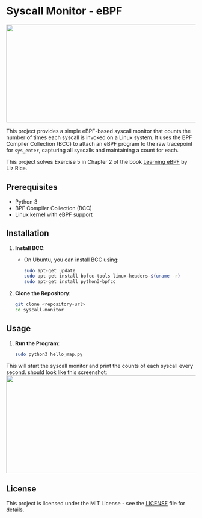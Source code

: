 # Syscall Monitor - eBPF
<img src="https://github.com/annapinchuk/ebpf/images/bee.png" width="1000" height="260" />

This project provides a simple eBPF-based syscall monitor that counts the number of times each syscall is invoked on a Linux system. It uses the BPF Compiler Collection (BCC) to attach an eBPF program to the raw tracepoint for `sys_enter`, capturing all syscalls and maintaining a count for each.

This project solves Exercise 5 in Chapter 2 of the book [Learning eBPF](https://github.com/lizrice/learning-ebpf) by Liz Rice.

## Prerequisites

- Python 3
- BPF Compiler Collection (BCC)
- Linux kernel with eBPF support

## Installation

1. **Install BCC**:
    - On Ubuntu, you can install BCC using:
      ```bash
      sudo apt-get update
      sudo apt-get install bpfcc-tools linux-headers-$(uname -r)
      sudo apt-get install python3-bpfcc
      ```

2. **Clone the Repository**:
    ```bash
    git clone <repository-url>
    cd syscall-monitor
    ```

## Usage

1. **Run the Program**:
    ```bash
    sudo python3 hello_map.py
    ```

This will start the syscall monitor and print the counts of each syscall every second.
should look like this screenshot: 
<img src="https://github.com/annapinchuk/ebpf/images/ebpf.PNG" width="1000" height="260" />

## License

This project is licensed under the MIT License - see the [LICENSE](LICENSE) file for details.
